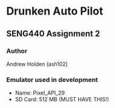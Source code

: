 # Drunken Auto Pilot

## SENG440 Assignment 2

### Author
Andrew Holden (ash102)

### Emulator used in development
- Name: Pixel_API_29
- SD Card: 512 MB (MUST HAVE THIS!)